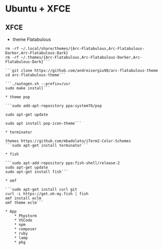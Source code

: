 # Ubuntu  + XFCE 

## XFCE

* theme Flatabulous 

```sudo rm -rf /usr/share/themes/{Arc-Flatabulous,Arc-Flatabulous-Darker,Arc-Flatabulous-Dark}
rm -rf ~/.local/share/themes/{Arc-Flatabulous,Arc-Flatabulous-Darker,Arc-Flatabulous-Dark}
rm -rf ~/.themes/{Arc-Flatabulous,Arc-Flatabulous-Darker,Arc-Flatabulous-Dark}```

```git clone https://github.com/andreisergiu98/arc-flatabulous-theme
cd arc-flatabulous-theme```

```./autogen.sh --prefix=/usr
sudo make install```

* theme pop 

```sudo add-apt-repository ppa:system76/pop

sudo apt-get update

sudo apt install pop-icon-theme```

* terminator

themes https://github.com/mbadolato/iTerm2-Color-Schemes
```sudo apt-get install terminator```

* fish

```sudo apt-add-repository ppa:fish-shell/release-2
sudo apt-get update
sudo apt-get install fish```

* omf 

```sudo apt-get install curl git
curl -L https://get.oh-my.fish | fish
omf install eclm
omf theme eclm```

* App
    * Phpstorm
    * VSCode
    * npm
    * composer
    * ruby
    * lamp
    * pkg
